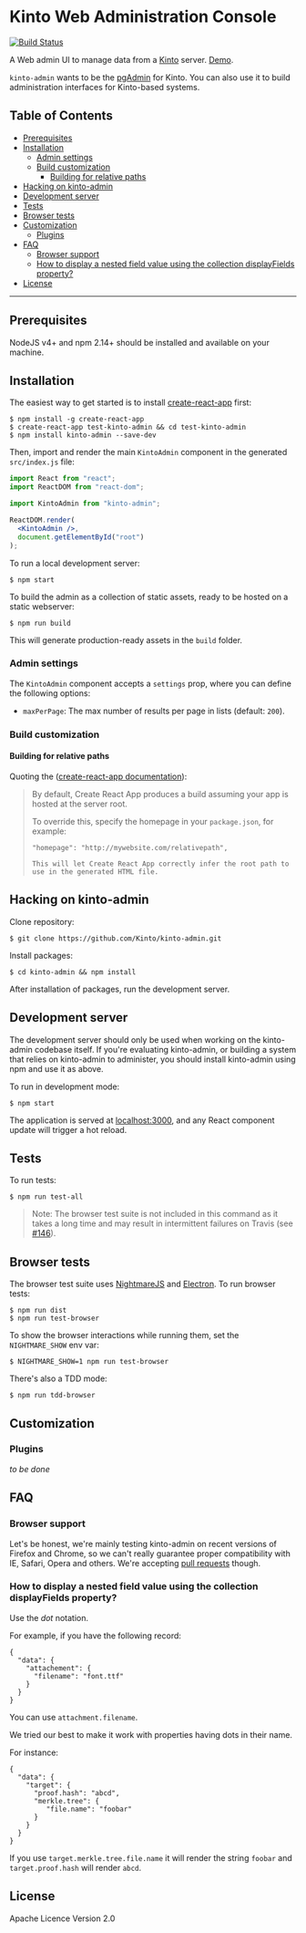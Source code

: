 # Kinto Web Administration Console

[![Build Status](https://travis-ci.org/Kinto/kinto-admin.svg?branch=master)](https://travis-ci.org/Kinto/kinto-admin)

A Web admin UI to manage data from a [Kinto](https://kinto.readthedocs.io/) server. [Demo](http://kinto.github.io/kinto-admin/).

`kinto-admin` wants to be the [pgAdmin](http://pgadmin.org/) for
Kinto. You can also use it to build administration interfaces for
Kinto-based systems.

## Table of Contents

  - [Prerequisites](#prerequisites)
  - [Installation](#installation)
     - [Admin settings](#admin-settings)
     - [Build customization](#build-customization)
        - [Building for relative paths](#building-for-relative-paths)
  - [Hacking on kinto-admin](#hacking-on-kinto-admin)
  - [Development server](#development-server)
  - [Tests](#tests)
  - [Browser tests](#browser-tests)
  - [Customization](#customization)
     - [Plugins](#plugins)
  - [FAQ](#faq)
     - [Browser support](#browser-support)
     - [How to display a nested field value using the collection displayFields property?](#how-to-display-a-nested-field-value-using-the-collection-displayfields-property)
  - [License](#license)

---

## Prerequisites

NodeJS v4+ and npm 2.14+ should be installed and available on your machine.

## Installation

The easiest way to get started is to install [create-react-app](https://github.com/facebookincubator/create-react-app) first:

```
$ npm install -g create-react-app
$ create-react-app test-kinto-admin && cd test-kinto-admin
$ npm install kinto-admin --save-dev
```

Then, import and render the main `KintoAdmin` component in the generated `src/index.js` file:

```jsx
import React from "react";
import ReactDOM from "react-dom";

import KintoAdmin from "kinto-admin";

ReactDOM.render(
  <KintoAdmin />,
  document.getElementById("root")
);

```

To run a local development server:

```
$ npm start
```

To build the admin as a collection of static assets, ready to be hosted on a static webserver:

```
$ npm run build
```

This will generate production-ready assets in the `build` folder.

### Admin settings

The `KintoAdmin` component accepts a `settings` prop, where you can define the following options:

- `maxPerPage`: The max number of results per page in lists (default: `200`).

### Build customization

#### Building for relative paths

Quoting the ([create-react-app documentation](https://github.com/facebookincubator/create-react-app/blob/v0.4.1/template/README.md#building-for-relative-paths)):

> By default, Create React App produces a build assuming your app is hosted at the server root.
>
> To override this, specify the homepage in your `package.json`, for example:
>
> ```
> "homepage": "http://mywebsite.com/relativepath",
>
> This will let Create React App correctly infer the root path to use in the generated HTML file.

## Hacking on kinto-admin

Clone repository:

```
$ git clone https://github.com/Kinto/kinto-admin.git
```

Install packages:

```
$ cd kinto-admin && npm install
```

After installation of packages, run the development server.

## Development server

The development server should only be used when working on the
kinto-admin codebase itself. If you're evaluating kinto-admin, or
building a system that relies on kinto-admin to administer, you should
install kinto-admin using npm and use it as above.

To run in development mode:

```
$ npm start
```

The application is served at [localhost:3000](http://localhost:3000/), and any
React component update will trigger a hot reload.

## Tests

To run tests:

```
$ npm run test-all
```

> Note: The browser test suite is not included in this command as it takes a
long time and may result in intermittent failures on Travis
(see [#146](https://github.com/Kinto/kinto-admin/pull/146)).

## Browser tests

The browser test suite uses [NightmareJS](http://www.nightmarejs.org/) and
[Electron](http://electron.atom.io/). To run browser tests:

```
$ npm run dist
$ npm run test-browser
```

To show the browser interactions while running them, set the `NIGHTMARE_SHOW` env var:

```
$ NIGHTMARE_SHOW=1 npm run test-browser
```

There's also a TDD mode:

```
$ npm run tdd-browser
```

## Customization

### Plugins

*to be done*

## FAQ

### Browser support

Let's be honest, we're mainly testing kinto-admin on recent versions of Firefox
and Chrome, so we can't really guarantee proper compatibility with IE, Safari,
Opera and others. We're accepting
[pull requests](https://github.com/Kinto/kinto-admin/pulls) though.

### How to display a nested field value using the collection displayFields property?

Use the *dot* notation.

For example, if you have the following record:

```
{
  "data": {
    "attachement": {
      "filename": "font.ttf"
    }
  }
}
```

You can use `attachment.filename`.

We tried our best to make it work with properties having dots in their name.

For instance:

```
{
  "data": {
    "target": {
      "proof.hash": "abcd",
      "merkle.tree": {
         "file.name": "foobar"
      }
    }
  }
}

```

If you use `target.merkle.tree.file.name` it will render the string
`foobar` and `target.proof.hash` will render `abcd`.

## License

Apache Licence Version 2.0
